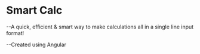 # Smart Calc

--A quick, efficient & smart way to make calculations all in a single line input format!

--Created using Angular 
